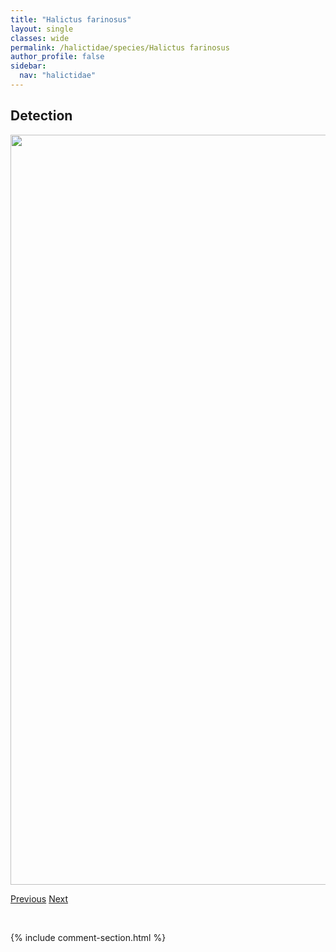 ```yaml
---
title: "Halictus farinosus"
layout: single
classes: wide
permalink: /halictidae/species/Halictus farinosus
author_profile: false
sidebar:
  nav: "halictidae"
---
```


<h2>Detection</h2>

<a href="/ANBC/assets/figures/species/Halictus farinosus/range-map.png">
<img src="/ANBC/assets/figures/species/Halictus farinosus/range-map.png" height = "1200" width = "800">
</a>

<a href="/profiles/species/Dufourea maura" class="pagination--pager" title="PreviousName">Previous</a> <a href="/profiles/species/Halictus rubicundus" class="pagination--pager" title="NextName">Next</a>

<p>&nbsp;</p>

{% include comment-section.html %}

